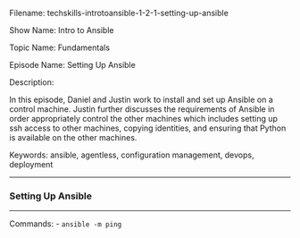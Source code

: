 Filename: techskills-introtoansible-1-2-1-setting-up-ansible

Show Name: Intro to Ansible

Topic Name: Fundamentals

Episode Name: Setting Up Ansible

Description: 

In this episode, Daniel and Justin work to install and set up Ansible on a control machine. Justin further discusses the requirements of Ansible in order appropriately control the other machines which includes setting up ssh access to other machines, copying identities, and ensuring that Python is available on the other machines.


Keywords: ansible, agentless, configuration management,
			devops, deployment

---

### Setting Up Ansible

---

Commands:
	- `ansible -m ping`
